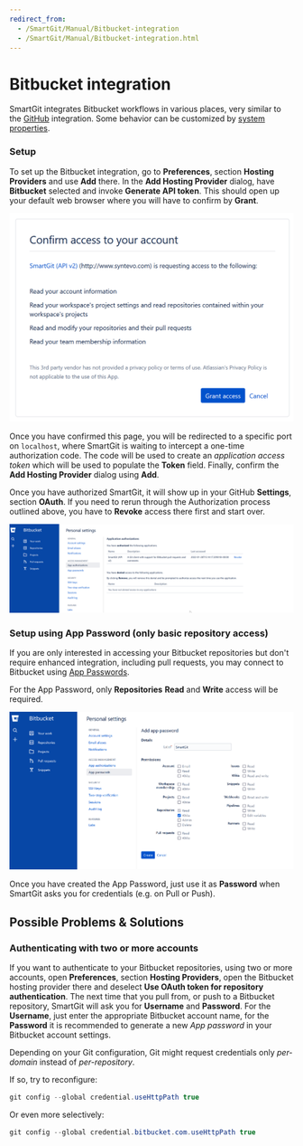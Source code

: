 ```yaml
---
redirect_from:
  - /SmartGit/Manual/Bitbucket-integration
  - /SmartGit/Manual/Bitbucket-integration.html
---
```


# Bitbucket integration

SmartGit integrates Bitbucket workflows in various places, very similar to the [GitHub](GitHub-integration.md) integration. Some behavior can be customized by [system properties](../GUI/AdvancedSettings/System-Properties.md#SystemProperties-properties.bitbucket).

### Setup

To set up the Bitbucket integration, go to **Preferences**, section **Hosting Providers** and use **Add** there. In the **Add Hosting Provider** dialog, have **Bitbucket** selected and invoke **Generate API token**. This should open up your default web browser where you will have to confirm by **Grant**.

![](../attachments/bitbucket-oauth-grant.png)

Once you have confirmed this page, you will be redirected to a specific port on `localhost`, where SmartGit is waiting to intercept a one-time authorization code. The code will be used to create an *application access token* which will be used to populate the
**Token** field. Finally, confirm the **Add Hosting Provider** dialog using **Add**.

Once you have authorized SmartGit, it will show up in your GitHub
**Settings**, section **OAuth**. If you need to rerun through the Authorization process outlined above, you have to **Revoke** access there first and start over.

![](../attachments/bitbucket-oauth-overview.png)

### Setup using App Password (only basic repository access)

If you are only interested in accessing your Bitbucket repositories but don't require enhanced integration, including pull requests, you may connect to Bitbucket using [App Passwords](https://support.atlassian.com/bitbucket-cloud/docs/app-passwords/).

For the App Password, only **Repositories** **Read** and **Write** access will be required.

![](../attachments/bitbucket-app-password.png)

Once you have created the App Password, just use it as **Password** when SmartGit asks you for credentials (e.g. on Pull or Push).

## Possible Problems & Solutions

### Authenticating with two or more accounts

If you want to authenticate to your Bitbucket repositories, using two or more accounts, open **Preferences**, section **Hosting Providers**, open the Bitbucket hosting provider there and deselect **Use OAuth token for repository authentication**. The next time that you pull from, or push to a Bitbucket repository, SmartGit will ask you for **Username** and **Password**. For the **Username**, just enter the appropriate Bitbucket account name, for the **Password** it is recommended to generate a new *App password* in your Bitbucket account settings.

Depending on your Git configuration, Git might request credentials only *per-domain* instead of *per-repository*.

If so, try to reconfigure:

``` java
git config --global credential.useHttpPath true
```

Or even more selectively:

``` java
git config --global credential.bitbucket.com.useHttpPath true
```


